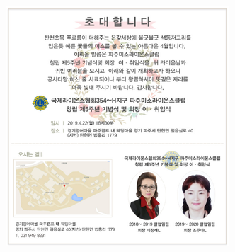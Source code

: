 <html>
  <head>
        <title></title>
   </head>
   <body>
         <img src="cheo.jpg">
    </body>
